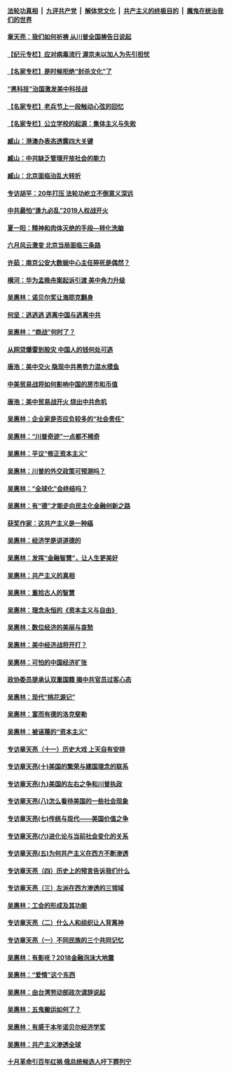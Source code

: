 ####  [法轮功真相](../../../../basic/blob/master/README.md?t=04230731) &nbsp;|&nbsp; [九评共产党](../../../../9ping.md/blob/master/README.md?t=04230731) &nbsp;|&nbsp; [解体党文化](../../../../jtdwh.md/blob/master/README.md?t=04230731)  &nbsp;|&nbsp; [共产主义的终极目的](../../../../gczydzjmd.md/blob/master/README.md?t=04230731) &nbsp;|&nbsp; [魔鬼在统治我们的世界](../../../../mgztzwmdsj.md/blob/master/README.md?t=04230731) 

#### [章天亮：我们如何祈祷 从川普全国祷告日说起](../pages/nsc423/n11944627.md?t=04230731) 

#### [【纪元专栏】应对病毒流行 渥京未以加人为先引担忧](../pages/nsc423/n11875714.md?t=04230731) 

#### [【名家专栏】是时候拒绝“封杀文化”了](../pages/nsc423/n11814093.md?t=04230731) 

#### [“黑科技”治国激发美中科技战](../pages/nsc423/n11638056.md?t=04230731) 

#### [【名家专栏】老兵节上一段触动心弦的回忆](../pages/nsc423/n11646016.md?t=04230731) 

#### [【名家专栏】公立学校的起源：集体主义与失败](../pages/nsc423/n11601833.md?t=04230731) 

#### [臧山：港澳办表态透露四大关键](../pages/nsc423/n11421628.md?t=04230731) 

#### [臧山：中共缺乏管理开放社会的能力](../pages/nsc423/n11407457.md?t=04230731) 

#### [臧山：北京面临治乱大转折](../pages/nsc423/n11406895.md?t=04230731) 

#### [专访胡平：20年打压 法轮功屹立不倒意义深远](../pages/nsc423/n11398800.md?t=04230731) 

#### [中共最怕“逢九必乱”2019人权战开火](../pages/nsc423/n11385248.md?t=04230731) 

#### [夏一阳：精神和肉体灭绝的手段—转化洗脑](../pages/nsc423/n11368250.md?t=04230731) 

#### [六月风云激变 北京当局面临三条路](../pages/nsc423/n11313668.md?t=04230731) 

#### [许茹：南京公安大数据中心主任猝死是偶然？](../pages/nsc423/n11064744.md?t=04230731) 

#### [横河：华为孟晚舟案起诉引渡 美中角力升级](../pages/nsc423/n11027230.md?t=04230731) 

#### [吴惠林：诺贝尔奖让海耶克翻身](../pages/nsc423/n10890049.md?t=04230731) 

#### [何坚：逃逃逃 逃离中国与逃离中共](../pages/nsc423/n10592891.md?t=04230731) 

#### [吴惠林：“商战”何时了？](../pages/nsc423/n10573558.md?t=04230731) 

#### [从网贷爆雷到股灾 中国人的钱何处可逃](../pages/nsc423/n10572800.md?t=04230731) 

#### [唐浩：美中交火 隐现中共黑势力混水摸鱼](../pages/nsc423/n10544040.md?t=04230731) 

#### [中美贸易战将如何影响中国的房市和币值](../pages/nsc423/n10543697.md?t=04230731) 

#### [唐浩：美中贸易战开火 烧出中共危机](../pages/nsc423/n10540126.md?t=04230731) 

#### [吴惠林：企业家是否应负较多的“社会责任”](../pages/nsc423/n10535022.md?t=04230731) 

#### [吴惠林：“川普奇迹”一点都不稀奇](../pages/nsc423/n10512808.md?t=04230731) 

#### [吴惠林：平议“修正资本主义”](../pages/nsc423/n10495724.md?t=04230731) 

#### [吴惠林：川普的外交政策可预测吗？](../pages/nsc423/n10462387.md?t=04230731) 

#### [吴惠林：“全球化”会终结吗？](../pages/nsc423/n10452838.md?t=04230731) 

#### [吴惠林：有“德”才能走向民主化金融创新之路](../pages/nsc423/n10432292.md?t=04230731) 

#### [获奖作家：这共产主义是一种癌](../pages/nsc423/n10431541.md?t=04230731) 

#### [吴惠林：经济学是讲道德的](../pages/nsc423/n10398014.md?t=04230731) 

#### [吴惠林：发挥“金融智慧”，让人生更美好](../pages/nsc423/n10375019.md?t=04230731) 

#### [吴惠林：共产主义的真相](../pages/nsc423/n10351394.md?t=04230731) 

#### [吴惠林：重拾古人的智慧](../pages/nsc423/n10337691.md?t=04230731) 

#### [吴惠林：理念永恒的《资本主义与自由》](../pages/nsc423/n10316274.md?t=04230731) 

#### [吴惠林：数位经济的美丽与哀愁](../pages/nsc423/n10292946.md?t=04230731) 

#### [吴惠林：美中经济战将开打？](../pages/nsc423/n10258825.md?t=04230731) 

#### [吴惠林：可怕的中国经济扩张](../pages/nsc423/n10219147.md?t=04230731) 

#### [政协委员提承认双重国籍 揭中共官员过客心态](../pages/nsc423/n10208809.md?t=04230731) 

#### [吴惠林：现代“桃花源记”](../pages/nsc423/n10185234.md?t=04230731) 

#### [吴惠林：富而有德的洛克斐勒](../pages/nsc423/n10142264.md?t=04230731) 

#### [吴惠林：被诬蔑的“资本主义”](../pages/nsc423/n10124816.md?t=04230731) 

#### [专访章天亮（十一）历史大戏 上天自有安排](../pages/nsc423/n10094905.md?t=04230731) 

#### [专访章天亮(十)美国的繁荣与建国理念的联系](../pages/nsc423/n10094899.md?t=04230731) 

#### [专访章天亮(九)美国的左右之争和川普执政](../pages/nsc423/n10094889.md?t=04230731) 

#### [专访章天亮(八)怎么看待美国的一些社会现象](../pages/nsc423/n10094857.md?t=04230731) 

#### [专访章天亮(七)传统与现代——美国价值之争](../pages/nsc423/n10093140.md?t=04230731) 

#### [专访章天亮(六)进化论与当前社会变化的关系](../pages/nsc423/n10092036.md?t=04230731) 

#### [专访章天亮(五)为何共产主义在西方不断渗透](../pages/nsc423/n10083620.md?t=04230731) 

#### [专访章天亮（四）历史上的预言告诉我们什么](../pages/nsc423/n10083606.md?t=04230731) 

#### [专访章天亮（三）左派在西方渗透的三领域](../pages/nsc423/n10081115.md?t=04230731) 

#### [吴惠林：工会的形成及其功能](../pages/nsc423/n10080633.md?t=04230731) 

#### [专访章天亮（二）什么人和组织让人背离神](../pages/nsc423/n10076637.md?t=04230731) 

#### [专访章天亮（一）不同民族的三个共同记忆](../pages/nsc423/n10074188.md?t=04230731) 

#### [吴惠林：有影呒？2018金融泡沫大地震](../pages/nsc423/n10040534.md?t=04230731) 

#### [吴惠林：“爱情”这个东西](../pages/nsc423/n10019423.md?t=04230731) 

#### [吴惠林：由台湾劳动部政次请辞说起](../pages/nsc423/n9979679.md?t=04230731) 

#### [吴惠林：五鬼搬运如何了？](../pages/nsc423/n9925338.md?t=04230731) 

#### [吴惠林：有感于本年诺贝尔经济学奖](../pages/nsc423/n9871883.md?t=04230731) 

#### [吴惠林：共产主义渗透全球](../pages/nsc423/n9812748.md?t=04230731) 

#### [十月革命引百年红祸 俄总统候选人吁下葬列宁](../pages/nsc423/n9810182.md?t=04230731) 

